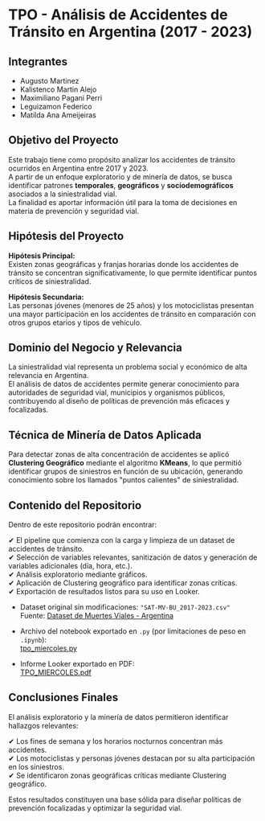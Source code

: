 # TPO - Análisis de Accidentes de Tránsito en Argentina (2017 - 2023)

## Integrantes
- Augusto Martinez  
- Kalistenco Martin Alejo  
- Maximiliano Pagani Perri  
- Leguizamon Federico  
- Matilda Ana Ameijeiras  

## Objetivo del Proyecto

Este trabajo tiene como propósito analizar los accidentes de tránsito ocurridos en Argentina entre 2017 y 2023.  
A partir de un enfoque exploratorio y de minería de datos, se busca identificar patrones **temporales**, **geográficos** y **sociodemográficos** asociados a la siniestralidad vial.  
La finalidad es aportar información útil para la toma de decisiones en materia de prevención y seguridad vial.

## Hipótesis del Proyecto

**Hipótesis Principal:**  
Existen zonas geográficas y franjas horarias donde los accidentes de tránsito se concentran significativamente, lo que permite identificar puntos críticos de siniestralidad.

**Hipótesis Secundaria:**  
Las personas jóvenes (menores de 25 años) y los motociclistas presentan una mayor participación en los accidentes de tránsito en comparación con otros grupos etarios y tipos de vehículo.

## Dominio del Negocio y Relevancia

La siniestralidad vial representa un problema social y económico de alta relevancia en Argentina.  
El análisis de datos de accidentes permite generar conocimiento para autoridades de seguridad vial, municipios y organismos públicos, contribuyendo al diseño de políticas de prevención más eficaces y focalizadas.

## Técnica de Minería de Datos Aplicada

Para detectar zonas de alta concentración de accidentes se aplicó **Clustering Geográfico** mediante el algoritmo **KMeans**, lo que permitió identificar grupos de siniestros en función de su ubicación, generando conocimiento sobre los llamados "puntos calientes" de siniestralidad.

## Contenido del Repositorio

Dentro de este repositorio podrán encontrar:

✔ El pipeline que comienza con la carga y limpieza de un dataset de accidentes de tránsito.  
✔ Selección de variables relevantes, sanitización de datos y generación de variables adicionales (día, hora, etc.).  
✔ Análisis exploratorio mediante gráficos.  
✔ Aplicación de Clustering geográfico para identificar zonas críticas.  
✔ Exportación de resultados listos para su uso en Looker.

- Dataset original sin modificaciones: `"SAT-MV-BU_2017-2023.csv"`  
  Fuente: [Dataset de Muertes Viales - Argentina](https://datos.gob.ar/dataset/seguridad-muertes-viales-sistema-alerta-temprana-estadisticas-criminales-republica-argentina/archivo/seguridad_7.2)  

- Archivo del notebook exportado en `.py` (por limitaciones de peso en `.ipynb`):  
  [tpo_miercoles.py](https://colab.research.google.com/drive/1Ux-tL65CVQUHia6x2HjlWOLPebk7BtJL?usp=sharing)  

- Informe Looker exportado en PDF:  
  [TPO_MIERCOLES.pdf](https://lookerstudio.google.com/reporting/9c6c4f46-133f-4330-8a57-479350025141)  

## Conclusiones Finales

El análisis exploratorio y la minería de datos permitieron identificar hallazgos relevantes:

✔ Los fines de semana y los horarios nocturnos concentran más accidentes.  
✔ Los motociclistas y personas jóvenes destacan por su alta participación en los siniestros.  
✔ Se identificaron zonas geográficas críticas mediante Clustering geográfico.

Estos resultados constituyen una base sólida para diseñar políticas de prevención focalizadas y optimizar la seguridad vial.
